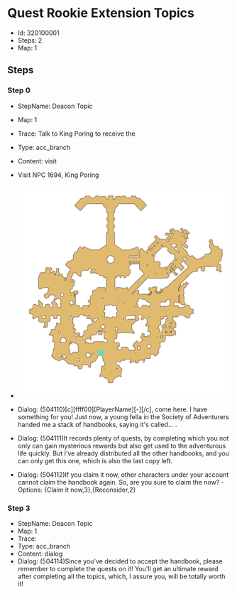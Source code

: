 # Quest Rookie Extension Topics

- Id: 320100001
- Steps: 2
- Map: 1

## Steps

### Step 0
- StepName:  Deacon Topic
- Map:  1
- Trace:  Talk to King Poring to receive the <Deacon Topic>
- Type:  acc_branch
- Content:  visit
- Visit NPC 1694, King Poring

- ![images/320100001_0.png](images/320100001_0.png)
- Dialog: (504110)[c][ffff00][PlayerName][-][/c], come here. I have something for you!
Just now, a young fella in the Society of Adventurers handed me a stack of handbooks, saying it's called... <Deacon Topic>.
- Dialog: (504111)It records plenty of quests, by completing which you not only can gain mysterious rewards but also get used to the adventurous life quickly. But I've already distributed all the other handbooks, and you can only get this one, which is also the last copy left.
- Dialog: (504112)If you claim it now, other characters under your account cannot claim the handbook again. So, are you sure to claim the <Deacon Topic> now? - Options: {Claim it now,3},{Reconsider,2}


### Step 3
- StepName:  Deacon Topic
- Map:  1
- Trace:  
- Type:  acc_branch
- Content:  dialog
- Dialog: (504114)Since you've decided to accept the handbook, please remember to complete the quests on it! You'll get an ultimate reward after completing all the topics, which, I assure you, will be totally worth it!


